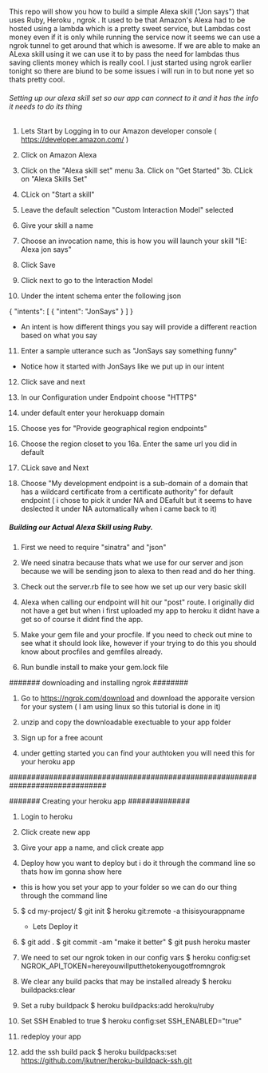 This repo will show you how to build a simple Alexa skill ("Jon says") that uses Ruby, Heroku , ngrok . It used to be that Amazon's Alexa had to be hosted using a lambda which is a pretty sweet service, but Lambdas cost money even if it is only while running the service now it seems we can use a ngrok tunnel to get around that which is awesome. If we are able to make an ALexa skill using it we can use it to by pass the need for lambdas thus saving clients money which is really cool. I just started using ngrok earlier tonight so there are biund to be some issues i will run in to but none yet so thats pretty cool.

 ###### Setting up our alexa skill set so our app can connect to it and it has the info it needs to do its thing  #####

1. Lets Start by Logging in to our Amazon developer console ( https://developer.amazon.com/  ) 

2. Click on Amazon Alexa

3. Click on the "Alexa skill set" menu 
 3a. Click on "Get Started" 
 3b. CLick on "Alexa Skills Set"
 
4. CLick on "Start a skill"

5. Leave the default selection "Custom Interaction Model" selected

6. Give your skill a name 

7. Choose an invocation name, this is how you will launch your skill "IE: Alexa jon says"

8. Click Save

9. Click next to go to the Interaction Model

10. Under the intent schema enter the following json 

   {
  "intents": [
    {
      "intent": "JonSays"
    }
  ]
}

* An intent is how different things you say will provide a different reaction based on what you say

11. Enter a sample utterance such as "JonSays say something funny" 
   * Notice how it started with JonSays like we put up in our intent
   
12.  Click save and next

13. In our Configuration under Endpoint choose "HTTPS"

14. under default enter your herokuapp domain 

15. Choose yes for "Provide geographical region endpoints"

16. Choose the region closet to you 
 16a. Enter the same url you did in default 

17. CLick save and Next

18. Choose "My development endpoint is a sub-domain of a domain that has a wildcard certificate from a certificate authority" for default endpoint ( i chose to pick it under NA and DEafult but it seems to have deslected it under NA automatically when i came back to it)

##### Building our Actual Alexa Skill using Ruby. ######


1. First we need to require "sinatra" and "json"

2. We need sinatra because thats what we use for our server and json because we will be sending json to alexa to then read and do her thing.

3. Check out the server.rb file to see how we set up our very basic skill

4. Alexa when calling our endpoint will hit our "post" route. I originally did not have a get but when i first uploaded my app to heroku it didnt have a get so of course it didnt find the app.

5. Make your gem file and your procfile. If you need to check out mine to see what it should look like, however if your trying to do this you should know about procfiles and gemfiles already. 

6. Run bundle install to make your gem.lock file


####### downloading and installing ngrok ########


1. Go to https://ngrok.com/download and download the apporaite version for your system ( I am using linux so this tutorial is done in it)

2. unzip and copy the downloadable exectuable to your app folder

3. Sign up for a free acount 

4. under getting started you can find your authtoken you will need this for your heroku app

##############################################################################

####### Creating your heroku app ##############

1. Login to heroku 

2. Click create new app 

3. Give your app a name, and click create app

4. Deploy how you want to deploy but i do it through the command line so thats how im gonna show here

 * this is how you set your app to your folder so we can do our thing through the command line
 
5. $ cd my-project/
   $ git init
   $ heroku git:remote -a thisisyourappname
   
   
   * Lets Deploy it 
   
6. $ git add .
   $ git commit -am "make it better"
   $ git push heroku master
   
7. We need to set our ngrok token in our config vars 
     $ heroku config:set NGROK_API_TOKEN=hereyouwillputthetokenyougotfromngrok

8. We clear any build packs that may be installed already 
    $ heroku buildpacks:clear
    
9. Set a ruby buildpack 
   $ heroku buildpacks:add heroku/ruby

10. Set SSH Enabled to true 
   $ heroku config:set SSH_ENABLED="true"
   
11. redeploy your app 

12. add the ssh build pack 
   $ heroku buildpacks:set https://github.com/jkutner/heroku-buildpack-ssh.git
   

